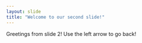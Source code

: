 ```yaml
---
layout: slide
title: "Welcome to our second slide!"
---
```

Greetings from slide 2!
Use the left arrow to go back!
